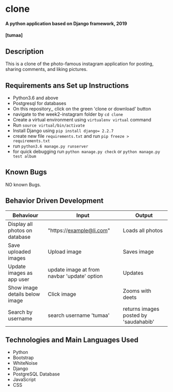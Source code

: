 # clone
#### A python application based on Django framework, 2019
####  **[tumaa]**
## Description
This is a clone of the photo-famous instagram application for posting, sharing comments, and liking pictures.
## Requirements ans Set up Instructions
* Python3.6 and above
* Postgresql for databases
* On this repository,, click on the green 'clone or download' button
* navigate to the week2-instagram folder by `cd clone`
* Create a virtual environment using `virtualenv virtual` command
* Run `source virtual/bin/activate`
* Install Django  using `pip install django= 2.2.7`
* create new file `requirements.txt` and run `pip freeze > requirements.txt`
* run `python3.6 manage.py runserver `
* for quick debugging run `python manage.py check` or  `python manage.py test album`
## Known Bugs
NO known Bugs.
## Behavior Driven Development

| Behaviour| Input | Output |
| ------------- | ----------------- | ------------------ |
| Display all photos on database  | "https://example@li.com"   | Loads all photos  |
| Save uploaded images | Upload image | Saves image |
| Update images as app user | update image at from navbar 'update' option | Updates |
| Show image details below image | Click image | Zooms with deets |
| Search by username| search username 'tumaa'| returns images posted by 'saudahabib' |



## Technologies and Main Languages Used
* Python
* Bootstrap
* WhiteNoise
* Django
* PostgreSQL Database
* JavaScript
* CSS


<!-- ## Support and contact details
Please reach out to me at 'katanahussein17@yahoo.com' for any queries concerning this or any other code.
### License
MIT LICENSE   [2019] -->